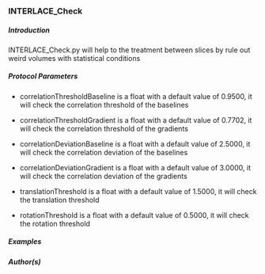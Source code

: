 ### INTERLACE_Check

##### Introduction

INTERLACE_Check.py will help to the treatment between slices by rule out weird volumes with statistical conditions

##### Protocol Parameters

- correlationThresholdBaseline is a float with a default value of 0.9500, it will check the correlation threshold of the baselines

- correlationThresholdGradient is a float with a default value of 0.7702, it will check the correlation threshold of the gradients

- correlationDeviationBaseline is a float with a default value of 2.5000, it will check the correlation deviation of the baselines

- correlationDeviationGradient is a float with a default value of 3.0000, it will check the correlation deviation of the gradients

- translationThreshold is a float with a default value of 1.5000, it will check the translation threshold

- rotationThreshold is a float with a default value of 0.5000, it will check the rotation threshold

##### Examples


##### Author(s)

